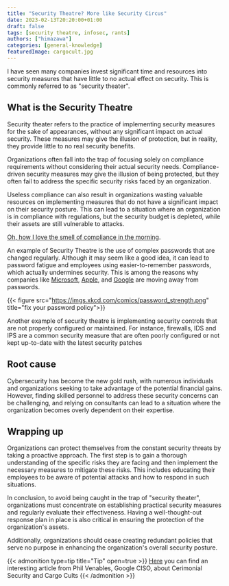 ```yaml
---
title: "Security Theatre? More like Security Circus"
date: 2023-02-13T20:20:00+01:00
draft: false
tags: [security theatre, infosec, rants]
authors: ["himazawa"]
categories: [general-knowledge]
featuredImage: cargocult.jpg
---
```


I have seen many companies invest significant time and resources into security measures that have little to no actual effect on security. This is commonly referred to as "security theater".
<!--more--> 
## What is the Security Theatre

Security theater refers to the practice of implementing security measures for the sake of appearances, without any significant impact on actual security. These measures may give the illusion of protection, but in reality, they provide little to no real security benefits. 

Organizations often fall into the trap of focusing solely on compliance requirements without considering their actual security needs. Compliance-driven security measures may give the illusion of being protected, but they often fail to address the specific security risks faced by an organization.

Useless compliance can also result in organizations wasting valuable resources on implementing measures that do not have a significant impact on their security posture. This can lead to a situation where an organization is in compliance with regulations, but the security budget is depleted, while their assets are still vulnerable to attacks.

[Oh, how I love the smell of compliance in the morning](https://www.youtube.com/watch?v=vRp7tYWnJJs).


An example of Security Theatre is the use of complex passwords that are changed regularly. Although it may seem like a good idea, it can lead to password fatigue and employees using easier-to-remember passwords, which actually undermines security. This is among the reasons why companies like [Microsoft](https://techcommunity.microsoft.com/t5/microsoft-entra-azure-ad-blog/expansion-of-fido-standard-and-new-updates-for-microsoft/ba-p/3290633), [Apple](https://www.apple.com/newsroom/2022/05/apple-google-and-microsoft-commit-to-expanded-support-for-fido-standard/), and [Google](https://blog.google/technology/safety-security/one-step-closer-to-a-passwordless-future/) are moving away from passwords.

{{< figure src="https://imgs.xkcd.com/comics/password_strength.png" title="fix your password policy">}}

Another example of security theatre is implementing security controls that are not properly configured or maintained. For instance, firewalls, IDS and IPS are a common security measure that are often poorly configured or not kept up-to-date with the latest security patches

## Root cause

Cybersecurity has become the new gold rush, with numerous individuals and organizations seeking to take advantage of the potential financial gains. However, finding skilled personnel to address these security concerns can be challenging, and relying on consultants can lead to a situation where the organization becomes overly dependent on their expertise.

## Wrapping up

Organizations can protect themselves from the constant security threats by taking a proactive approach. The first step is to gain a thorough understanding of the specific risks they are facing and then implement the necessary measures to mitigate these risks. This includes educating their employees to be aware of potential attacks and how to respond in such situations.

In conclusion, to avoid being caught in the trap of "security theater", organizations must concentrate on establishing practical security measures and regularly evaluate their effectiveness. Having a well-thought-out response plan in place is also critical in ensuring the protection of the organization's assets.

Additionally, organizations should cease creating redundant policies that serve no purpose in enhancing the organization's overall security posture.

{{< admonition type=tip title="Tip" open=true >}}
[Here](https://www.philvenables.com/post/ceremonial-security-and-cargo-cults) you can find an interesting article from Phil Venables, Google CISO, about Cerimonial Security and Cargo Cults
{{< /admonition >}}

